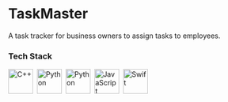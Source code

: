 # TaskMaster

A task tracker for business owners to assign tasks to employees.

### Tech Stack

<img src="https://github.com/HorvathTeddy/skill-icons/blob/main/icons/React-Dark.svg" title="C++" alt="C++" width="50px" height="50px"/>&nbsp;
<img src="https://github.com/HorvathTeddy/skill-icons/blob/main/icons/ExpressJS-Dark.svg" title="Python" alt="Python" width="50px" height="50px"/>&nbsp;
<img src="https://github.com/HorvathTeddy/skill-icons/blob/main/icons/MongoDB.svg" title="Java" alt="Python" width="50px" height="50px"/>&nbsp;
<img src="https://github.com/HorvathTeddy/skill-icons/blob/main/icons/NodeJS-Dark.svg" title="JavaScript" alt="JavaScript" width="50px" height="50px"/>&nbsp;
<img src = "https://github.com/HorvathTeddy/skill-icons/blob/main/icons/Firebase-Dark.svg" title="Swift/SwiftUI" alt="Swift" width="50px" height="50px"/>&nbsp;
